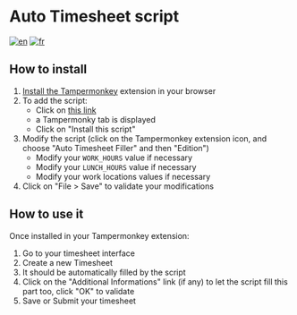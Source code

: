 # Auto Timesheet script
[![en](https://img.shields.io/badge/lang-en-red.svg)](https://github.com/yfirmy/tampermonkey-userscripts/blob/master/auto-timesheet/README.md) [![fr](https://img.shields.io/badge/lang-fr-blue.svg)](https://github.com/yfirmy/tampermonkey-userscripts/blob/master/auto-timesheet/README.fr.md) 
## How to install
 1. [Install the Tampermonkey](https://www.tampermonkey.net/) extension in your browser 
 2. To add the script:
    - Click on [this link](https://raw.github.com/yfirmy/tampermonkey-userscripts/main/auto-timesheet/auto-timesheet.user.js)
    - a Tampermonky tab is displayed
    - Click on "Install this script"
 4. Modify the script (click on the Tampermonkey extension icon, and choose "Auto Timesheet Filler" and then "Edition")
    -  Modify your `WORK_HOURS` value if necessary
    -  Modify your `LUNCH_HOURS` value if necessary 
    -  Modify your work locations values if necessary
 5. Click on "File > Save" to validate your modifications

## How to use it

Once installed in your Tampermonkey extension:
1. Go to your timesheet interface
2. Create a new Timesheet
3. It should be automatically filled by the script
4. Click on the "Additional Informations" link (if any) to let the script fill this part too, click "OK" to validate
5. Save or Submit your timesheet
